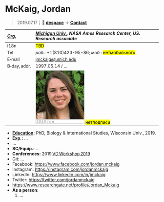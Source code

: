 # McKaig, Jordan
> 2019.07.17 ┊ **🚀 [despace](index.md)** → **[Contact](contact.md)**

|*[Org.](contact.md)*|*[Michigan Univ.](03_michigan_univ.md), NASA Ames Research Center, US. Research associate*|
|:--|:--|
|i18n| <mark>TBD</mark> |
|Tel|*раб.:* +1(810)423-95-86; *моб.:* <mark>нетмобильного</mark> |
|E‑mail| <jmckaig@umich.edu> |
|B‑day, addr.| 1997.05.14 / … |
|| [![](f/contact/m/mckaig_001_photo_thumb.jpg)](f/contact/m/mckaig_001_photo.jpg) <mark>нетподписи</mark> |

   - **[Education](edu.md):** PhD, Biology & International Studies, Wisconsin Univ., 2019.
   - **Exp.:** …
   - …
   - **SC/Equip.:** …
   - **Conferences:** 2019 [VD Workshop 2019](vdws2019.md)
   - Git: …
   - Facebook: <https://www.facebook.com/jordan.mckaig>
   - Instagram: <https://instagram.com/jordanmckaig>
   - LinkedIn: <https://www.linkedin.com/in/jmckaig>
   - Twitter: <https://twitter.com/jordanmckaig>
   - <https://www.researchgate.net/profile/Jordan_Mckaig>
   - **As a person:**
      1. …
